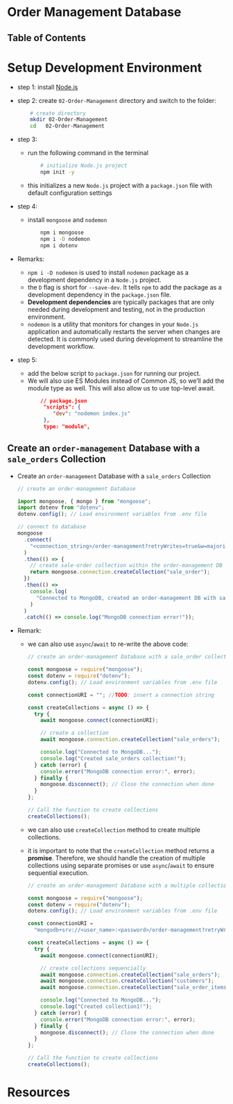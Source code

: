 # Order Management Database

## Table of Contents

# Setup Development Environment

- step 1: install [Node.js](https://nodejs.org/en)
- step 2: create `02-Order-Management` directory and switch to the folder:

  ```sh
      # create directory
      mkdir 02-Order-Management
      cd   02-Order-Management
  ```

- step 3:

  - run the following command in the terminal
    ```sh
        # initialize Node.js project
        npm init -y
    ```
  - this initializes a new `Node.js` project with a `package.json` file with default configuration settings

- step 4:

  - install `mongoose` and `nodemon`
    ```sh
        npm i mongoose
        npm i -D nodemon
        npm i dotenv
    ```

- Remarks:
  - `npm i -D nodemon` is used to install `nodemon` package as a development dependency in a `Node.js` project.
  - the `D` flag is short for `--save-dev`. It tells `npm` to add the package as a development dependency in the `package.json` file.
  - **Development dependencies** are typically packages that are only needed during development and testing, not in the production environment.
  - `nodemon` is a utility that monitors for changes in your `Node.js` application and automatically restarts the server when changes are detected. It is commonly used during development to streamline the development workflow.
- step 5:
  - add the below script to `package.json` for running our project.
  - We will also use ES Modules instead of Common JS, so we’ll add the module type as well. This will also allow us to use top-level await.
    ```json
        // package.json
         "scripts": {
            "dev": "nodemon index.js"
         },
         type: "module",
    ```

## Create an `order-management` Database with a `sale_orders` Collection

- Create an `order-management` Database with a `sale_orders` Collection

  ```js
  // create an order-management Database

  import mongoose, { mongo } from "mongoose";
  import dotenv from "dotenv";
  dotenv.config(); // Load environment variables from .env file

  // connect to database
  mongoose
    .connect(
      "<connection_string>/order-management?retryWrites=true&w=majority" //TODO: insert a connection string
    )
    .then(() => {
      // create sale-order collection within the order-management DB
      return mongoose.connection.createCollection("sale_order");
    })
    .then(() =>
      console.log(
        "Connected to MongoDB, created an order-management DB with sale-order collection"
      )
    )
    .catch(() => console.log("MongoDB connection error!"));
  ```

- Remark:

  - we can also use `async`/`await` to re-write the above code:

    ```js
    // create an order-management Database with a sale_order collection

    const mongoose = require("mongoose");
    const dotenv = require("dotenv");
    dotenv.config(); // Load environment variables from .env file

    const connectionURI = ""; //TODO: insert a connection string

    const createCollections = async () => {
      try {
        await mongoose.connect(connectionURI);

        // create a collection
        await mongoose.connection.createCollection("sale_orders");

        console.log("Connected to MongoDB...");
        console.log("Created sale_orders collection!");
      } catch (error) {
        console.error("MongoDB connection error:", error);
      } finally {
        mongoose.disconnect(); // Close the connection when done
      }
    };

    // Call the function to create collections
    createCollections();
    ```

  - we can also use `createCollection` method to create multiple collections.
  - it is important to note that the `createCollection` method returns a **promise**. Therefore, we should handle the creation of multiple collections using separate promises or use `async`/`await` to ensure sequential execution.

    ```js
    // create an order-management Database with a multiple collections

    const mongoose = require("mongoose");
    const dotenv = require("dotenv");
    dotenv.config(); // Load environment variables from .env file

    const connectionURI =
      "mongodb+srv://<user_name>:<password>/order-management?retryWrites=true&w=majority"; //TODO: insert a connection string

    const createCollections = async () => {
      try {
        await mongoose.connect(connectionURI);

        // create collections sequencially
        await mongoose.connection.createCollection("sale_orders");
        await mongoose.connection.createCollection("customers");
        await mongoose.connection.createCollection("sale_order_items");

        console.log("Connected to MongoDB...");
        console.log("Created collection1!");
      } catch (error) {
        console.error("MongoDB connection error:", error);
      } finally {
        mongoose.disconnect(); // Close the connection when done
      }
    };

    // Call the function to create collections
    createCollections();
    ```

# Resources
